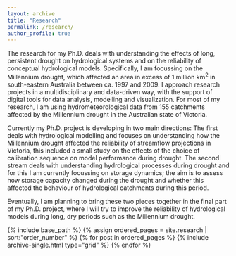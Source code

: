 ```yaml
---
layout: archive
title: "Research"
permalink: /research/
author_profile: true
---
```


The research for my Ph.D. deals with understanding the effects of long, persistent drought on hydrological systems and on the reliability of conceptual hydrological models.
Specifically, I am focussing on the Millennium drought, which affected an area in excess of 1 million km<sup>2</sup> in south-eastern Australia between ca. 1997 and 2009.
I approach research projects in a multidisciplinary and data-driven way, with the support of digital tools for data analysis, modelling and visualization.
For most of my research, I am using hydrometeorological data from 155 catchments affected by the Millennium drought in the Australian state of Victoria.

Currently my Ph.D. project is developing in two main directions:
The first deals with hydrological modelling and focuses on understanding how the Millennium drought affected the reliability of streamflow projections in Victoria, this included a small study on the effects of the choice of calibration sequence on model performance during drought. The second stream deals with understanding hydrological processes during drought and for this I am currently focussing on storage dynamics; the aim is to assess how storage capacity changed during the drought and whether this affected the behaviour of hydrological catchments during this period.

Eventually, I am planning to bring these two pieces together in the final part of my Ph.D. project, where I will try to improve the reliability of hydrological models during long, dry periods such as the Millennium drought.


{% include base_path %}
{% assign ordered_pages = site.research | sort:"order_number" %}
{% for post in ordered_pages %} {% include archive-single.html type="grid" %} {% endfor %}
